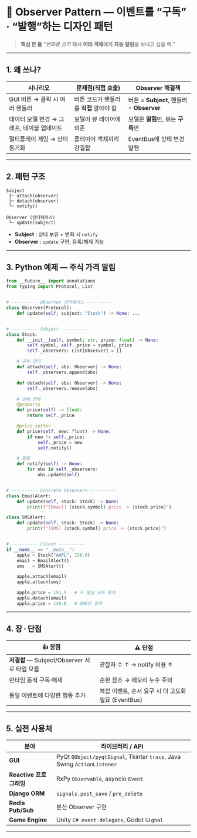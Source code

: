 # 👀 Observer Pattern — 이벤트를 “구독” · “발행”하는 디자인 패턴

> **핵심 한 줄**
> “*변화를 감지* 해서 **여러 객체**에게 **자동 알림**을 보내고 싶을 때.”

---

## 1. 왜 쓰나?

| 시나리오                      | 문제점(직접 호출)               | Observer 해결책                         |
| ------------------------- | ------------------------ | ------------------------------------ |
| GUI 버튼 → 클릭 시 여러 핸들러      | 버튼 코드가 핸들러를 **직접** 알아야 함 | 버튼 = **Subject**, 핸들러 = **Observer** |
| 데이터 모델 변경 → 그래프, 테이블 업데이트 | 모델이 뷰 레이어에 의존            | 모델은 **알림**만, 뷰는 **구독**만              |
| 멀티플레이 게임 → 상태 동기화         | 플레이어 객체끼리 강결합            | EventBus에 상태 변경 발행                   |

---

## 2. 패턴 구조

```
Subject
 ├─ attach(observer)
 ├─ detach(observer)
 └─ notify()

Observer (인터페이스)
 └─ update(subject)
```

* **Subject** : 상태 보유 + 변화 시 `notify`
* **Observer** : `update` 구현, 등록/해제 가능

---

## 3. Python 예제 — **주식 가격 알림**

```python
from __future__ import annotations
from typing import Protocol, List


# ---------- Observer 인터페이스 ----------
class Observer(Protocol):
    def update(self, subject: "Stock") -> None: ...


# ---------- Subject ----------
class Stock:
    def __init__(self, symbol: str, price: float) -> None:
        self.symbol, self._price = symbol, price
        self._observers: List[Observer] = []

    # 구독 관리
    def attach(self, obs: Observer) -> None:
        self._observers.append(obs)

    def detach(self, obs: Observer) -> None:
        self._observers.remove(obs)

    # 상태 변화
    @property
    def price(self) -> float:
        return self._price

    @price.setter
    def price(self, new: float) -> None:
        if new != self._price:
            self._price = new
            self.notify()

    # 알림
    def notify(self) -> None:
        for obs in self._observers:
            obs.update(self)


# ---------- Concrete Observers ----------
class EmailAlert:
    def update(self, stock: Stock) -> None:
        print(f"[Email] {stock.symbol} price -> {stock.price}")

class SMSAlert:
    def update(self, stock: Stock) -> None:
        print(f"[SMS] {stock.symbol} price -> {stock.price}")


# ---------- Client ----------
if __name__ == "__main__":
    apple = Stock("AAPL", 150.0)
    email = EmailAlert()
    sms   = SMSAlert()

    apple.attach(email)
    apple.attach(sms)

    apple.price = 151.5   # 두 알림 모두 동작
    apple.detach(email)
    apple.price = 149.8   # SMS만 동작
```

---

## 4. 장 · 단점

| 👍 장점                               | ⚠️ 단점                               |
| ----------------------------------- | ----------------------------------- |
| **저결합** — Subject/Observer 서로 타입 모름 | 관찰자 수 ↑ → notify 비용 ↑               |
| 런타임 동적 구독·해제                        | 순환 참조 → 메모리 누수 주의                   |
| 동일 이벤트에 다양한 행동 추가                   | 복잡 이벤트, 순서 요구 시 더 고도화 필요 (EventBus) |

---

## 5. 실전 사용처

| 분야                 | 라이브러리 / API                                                             |
| ------------------ | ----------------------------------------------------------------------- |
| **GUI**            | PyQt `QObject/pyqtSignal`, Tkinter `trace`, Java Swing `ActionListener` |
| **Reactive 프로그래밍** | RxPy `Observable`, asyncio `Event`                                      |
| **Django ORM**     | `signals.post_save` / `pre_delete`                                      |
| **Redis Pub/Sub**  | 분산 Observer 구현                                                          |
| **Game Engine**    | Unity `C# event delegate`, Godot `Signal`                               |

---

